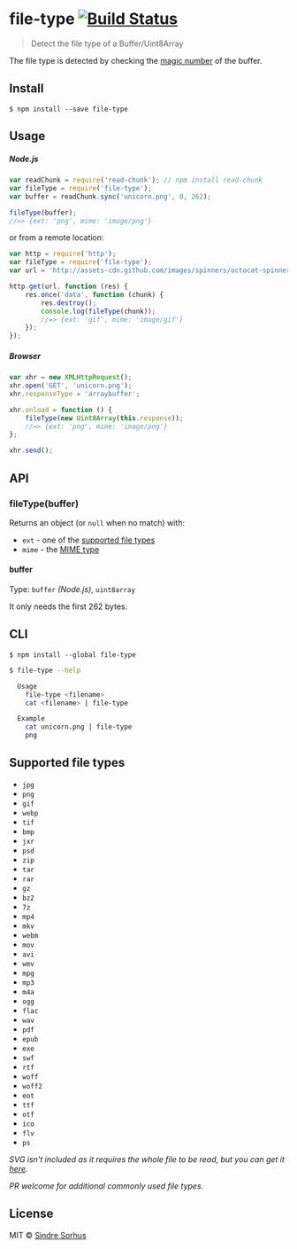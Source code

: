 # file-type [![Build Status](https://travis-ci.org/sindresorhus/file-type.svg?branch=master)](https://travis-ci.org/sindresorhus/file-type)

> Detect the file type of a Buffer/Uint8Array

The file type is detected by checking the [magic number](http://en.wikipedia.org/wiki/Magic_number_(programming)#Magic_numbers_in_files) of the buffer.


## Install

```
$ npm install --save file-type
```


## Usage

##### Node.js

```js
var readChunk = require('read-chunk'); // npm install read-chunk
var fileType = require('file-type');
var buffer = readChunk.sync('unicorn.png', 0, 262);

fileType(buffer);
//=> {ext: 'png', mime: 'image/png'}
```

or from a remote location:

```js
var http = require('http');
var fileType = require('file-type');
var url = 'http://assets-cdn.github.com/images/spinners/octocat-spinner-32.gif';

http.get(url, function (res) {
	res.once('data', function (chunk) {
		res.destroy();
		console.log(fileType(chunk));
		//=> {ext: 'gif', mime: 'image/gif'}
	});
});
```

##### Browser

```js
var xhr = new XMLHttpRequest();
xhr.open('GET', 'unicorn.png');
xhr.responseType = 'arraybuffer';

xhr.onload = function () {
	fileType(new Uint8Array(this.response));
	//=> {ext: 'png', mime: 'image/png'}
};

xhr.send();
```


## API

### fileType(buffer)

Returns an object (or `null` when no match) with:

- `ext` - one of the [supported file types](#supported-file-types)
- `mime` - the [MIME type](http://en.wikipedia.org/wiki/Internet_media_type)

#### buffer

Type: `buffer` *(Node.js)*, `uint8array`

It only needs the first 262 bytes.


## CLI

```
$ npm install --global file-type
```

```sh
$ file-type --help

  Usage
    file-type <filename>
    cat <filename> | file-type

  Example
    cat unicorn.png | file-type
    png
```


## Supported file types

- `jpg`
- `png`
- `gif`
- `webp`
- `tif`
- `bmp`
- `jxr`
- `psd`
- `zip`
- `tar`
- `rar`
- `gz`
- `bz2`
- `7z`
- `mp4`
- `mkv`
- `webm`
- `mov`
- `avi`
- `wmv`
- `mpg`
- `mp3`
- `m4a`
- `ogg`
- `flac`
- `wav`
- `pdf`
- `epub`
- `exe`
- `swf`
- `rtf`
- `woff`
- `woff2`
- `eot`
- `ttf`
- `otf`
- `ico`
- `flv`
- `ps`

*SVG isn't included as it requires the whole file to be read, but you can get it [here](https://github.com/sindresorhus/is-svg).*

*PR welcome for additional commonly used file types.*


## License

MIT © [Sindre Sorhus](http://sindresorhus.com)

